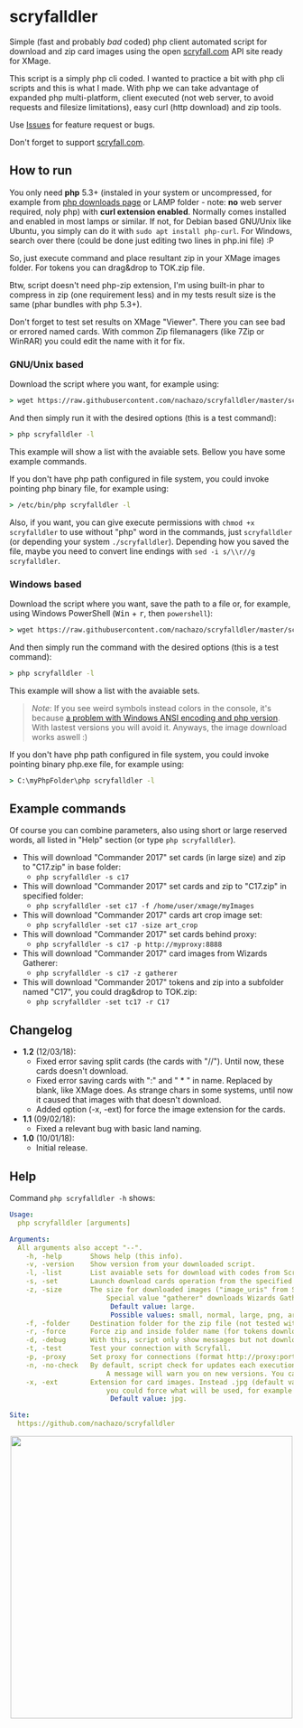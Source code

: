 # scryfalldler
Simple (fast and probably *bad* coded) php client automated script for download and zip card images using the open [scryfall.com](http://scryfall.com) API site ready for XMage.

This script is a simply php cli coded. I wanted to practice a bit with php cli scripts and this is what I made. With php we can take advantage of expanded php multi-platform, client executed (not web server, to avoid requests and filesize limitations), easy curl (http download) and zip tools.

Use [Issues](https://github.com/nachazo/scryfalldler/issues) for feature request or bugs.

Don't forget to support [scryfall.com](http://scryfall.com).

## How to run
You only need **php** 5.3+ (instaled in your system or uncompressed, for example from [php downloads page](http://php.net/downloads.php) or LAMP folder - note: **no** web server required, noly php) with **curl extension enabled**. Normally comes installed and enabled in most lamps or similar. If not, for Debian based GNU/Unix like Ubuntu, you simply can do it with `sudo apt install php-curl`. For Windows, search over there (could be done just editing two lines in php.ini file) :P

So, just execute command and place resultant zip in your XMage images folder. For tokens you can drag&drop to TOK.zip file.

Btw, script doesn't need php-zip extension, I'm using built-in phar to compress in zip (one requirement less) and in my tests result size is the same (phar bundles with php 5.3+).

Don't forget to test set results on XMage "Viewer". There you can see bad or errored named cards. With common Zip filemanagers (like 7Zip or WinRAR) you could edit the name with it for fix.

### GNU/Unix based
Download the script where you want, for example using:
```cmd
> wget https://raw.githubusercontent.com/nachazo/scryfalldler/master/scryfalldler
```
And then simply run it with the desired options (this is a test command):
```cmd
> php scryfalldler -l
```
This example will show a list with the avaiable sets. Bellow you have some example commands.

If you don't have php path configured in file system, you could invoke pointing php binary file, for example using:
```cmd
> /etc/bin/php scryfalldler -l
```
Also, if you want, you can give execute permissions with `chmod +x scryfalldler` to use without "php" word in the commands, just `scryfalldler` (or depending your system `./scryfalldler`). Depending how you saved the file, maybe you need to convert line endings with `sed -i s/\\r//g scryfalldler`.

### Windows based
Download the script where you want, save the path to a file or, for example, using Windows PowerShell (<kbd>Win</kbd> + <kbd>r</kbd>, then `powershell`):
```cmd
> wget https://raw.githubusercontent.com/nachazo/scryfalldler/master/scryfalldler -OutFile scryfalldler
```
And then simply run the command with the desired options (this is a test command):
```cmd
> php scryfalldler -l
```
This example will show a list with the avaiable sets.

> *Note*: If you see weird symbols instead colors in the console, it's because [a problem with Windows ANSI encoding and php version](https://github.com/symfony/symfony/issues/19520). With lastest versions you will avoid it. Anyways, the image download works aswell :)

If you don't have php path configured in file system, you could invoke pointing binary php.exe file, for example using:
```cmd
> C:\myPhpFolder\php scryfalldler -l
```

## Example commands
Of course you can combine parameters, also using short or large reserved words, all listed in "Help" section (or type `php scryfalldler`).
* This will download "Commander 2017" set cards (in large size) and zip to "C17.zip" in base folder:
  * `php scryfalldler -s c17`
* This will download "Commander 2017" set cards and zip to "C17.zip" in specified folder:
  * `php scryfalldler -set c17 -f /home/user/xmage/myImages`
* This will download "Commander 2017" cards art crop image set:
  * `php scryfalldler -set c17 -size art_crop`
* This will download "Commander 2017" set cards behind proxy:
  * `php scryfalldler -s c17 -p http://myproxy:8888`
* This will download "Commander 2017" card images from Wizards Gatherer:
  * `php scryfalldler -s c17 -z gatherer`
* This will download "Commander 2017" tokens and zip into a subfolder named "C17", you could drag&drop to TOK.zip:
  * `php scryfalldler -set tc17 -r C17`
  
## Changelog

* **1.2** (12/03/18):
  * Fixed error saving split cards (the cards with "//"). Until now, these cards doesn't download.
  * Fixed error saving cards with ":" and " * " in name. Replaced by blank, like XMage does. As strange chars in some systems, until now it caused that images with that doesn't download.
  * Added option (-x, -ext) for force the image extension for the cards.
* **1.1** (09/02/18):
  * Fixed a relevant bug with basic land naming.
* **1.0** (10/01/18):
  * Initial release.

## Help
Command `php scryfalldler -h` shows:
```yaml
Usage:
  php scryfalldler [arguments] 

Arguments: 
  All arguments also accept "--". 
    -h, -help		Shows help (this info). 
    -v, -version	Show version from your downloaded script.
    -l, -list		List avaiable sets for download with codes from Scryfall. 
    -s, -set		Launch download cards operation from the specified set from the site. 
    -z, -size		The size for downloaded images ("image_uris" from Scryfall API).
                        Special value "gatherer" downloads Wizards Gatherer image if avaiable. 
                         Default value: large. 
                         Possible values: small, normal, large, png, art_crop, border_crop, gatherer.  
    -f, -folder		Destination folder for the zip file (not tested with relative ones). 
    -r, -force		Force zip and inside folder name (for tokens download, for example).
    -d, -debug		With this, script only show messages but not download or create folder. 
    -t, -test		Test your connection with Scryfall. 
    -p, -proxy		Set proxy for connections (format http://proxy:port).
    -n, -no-check	By default, script check for updates each execution (requesting to GitHub).
                        A message will warn you on new versions. You can avoid it with this option.
    -x, -ext		Extension for card images. Instead .jpg (default value) that XMage uses,
                        you could force what will be used, for example "png" 
                         Default value: jpg.

Site: 
  https://github.com/nachazo/scryfalldler 
```

<p align="center"><img src="https://i.imgur.com/I7QEYF6.gif" data-canonical-src="https://i.imgur.com/I7QEYF6.gif" width="500" /></p>
